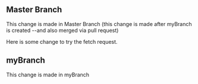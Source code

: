 ## Master Branch
This change is made in Master Branch (this change is made after myBranch is created --and also merged via pull request) 

Here is some change to try the fetch request.


## myBranch 
This change is made in myBranch